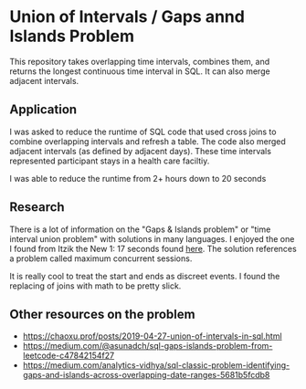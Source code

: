 # Union of Intervals / Gaps annd Islands Problem
This repository takes overlapping time intervals, combines them, and returns the longest continuous time interval in SQL. It can also merge adjacent intervals.

## Application
I was asked to reduce the runtime of SQL code that used cross joins to combine overlapping intervals and refresh a table. The code also merged adjacent intervals (as defined by adjacent days). These time intervals represented participant stays in a health care faciltiy. 

I was able to reduce the runtime from 2+ hours down to 20 seconds

## Research
There is a lot of information on the "Gaps & Islands problem" or "time interval union problem" with solutions in many languages. I enjoyed the one I found from Itzik the New 1: 17 seconds found [here](https://www.itprotoday.com/development-techniques-and-management/solutions-packing-date-and-time-intervals-puzzle). The solution references a problem called maximum concurrent sessions. 

It is really cool to treat the start and ends as discreet events. I found the replacing of joins with math to be pretty slick.

## Other resources on the problem 
- https://chaoxu.prof/posts/2019-04-27-union-of-intervals-in-sql.html
- https://medium.com/@asunadch/sql-gaps-islands-problem-from-leetcode-c47842154f27
- https://medium.com/analytics-vidhya/sql-classic-problem-identifying-gaps-and-islands-across-overlapping-date-ranges-5681b5fcdb8

